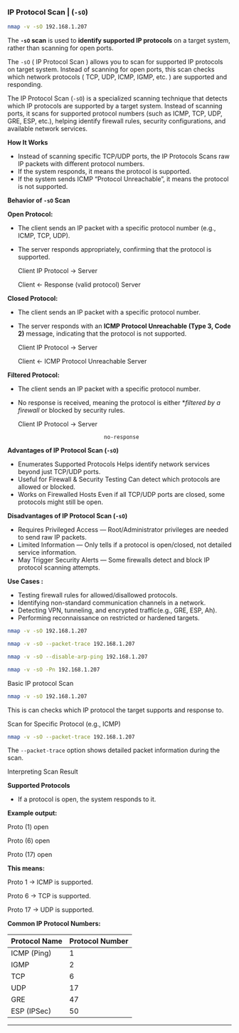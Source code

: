 ### **IP Protocol Scan | (`-sO`)**

```bash
nmap -v -sO 192.168.1.207
```

The **`-sO` scan** is used to **identify supported IP protocols** on a target system, rather than scanning for open ports.

The `-sO` ( IP Protocol Scan ) allows you to scan for supported IP protocols on target system. Instead of scanning for open ports, this scan checks which network protocols ( TCP, UDP, ICMP, IGMP, etc. ) are supported and responding.

The IP Protocol Scan (`-sO`) is a specialized scanning technique that detects which IP protocols are supported by a target system. Instead of scanning ports, it scans for supported protocol numbers (such as ICMP, TCP, UDP, GRE, ESP, etc.), helping identify firewall rules, security configurations, and available network services.

**How It Works**

- Instead of scanning specific TCP/UDP ports, the IP Protocols Scans raw IP packets with different protocol numbers.
- If the system responds, it means the protocol is supported.
- If the system sends ICMP “Protocol Unreachable”, it means the protocol is not supported.

**Behavior of `-sO` Scan**

**Open Protocol:**

- The client sends an IP packet with a specific protocol number (e.g., ICMP, TCP, UDP).
- The server responds appropriately, confirming that the protocol is supported.
    
    Client                 IP Protocol                          →     Server
    
    Client           ←   Response (valid protocol)           Server
    

**Closed Protocol:**

- The client sends an IP packet with a specific protocol number.
- The server responds with an **ICMP Protocol Unreachable (Type 3, Code 2)** message, indicating that the protocol is not supported.
    
    Client                 IP Protocol                              →     Server
    
    Client           ←   ICMP Protocol Unreachable           Server
    

**Filtered Protocol:**

- The client sends an IP packet with a specific protocol number.
- No response is received, meaning the protocol is either **filtered by a firewall* or blocked by security rules.
    
    Client                    IP Protocol      →     Server
    
                                 no-response
    

**Advantages of IP Protocol Scan (`-sO`)**

- Enumerates Supported Protocols Helps identify network services beyond just TCP/UDP ports.
- Useful for Firewall & Security Testing Can detect which protocols are allowed or blocked.
- Works on Firewalled Hosts Even if all TCP/UDP ports are closed, some protocols might still be open.

**Disadvantages of IP Protocol Scan (`-sO`)**

- Requires Privileged Access — Root/Administrator privileges are needed to send raw IP packets.
- Limited Information — Only tells if a protocol is open/closed, not detailed service information.
- May Trigger Security Alerts — Some firewalls detect and block IP protocol scanning attempts.

**Use Cases :**

- Testing firewall rules for allowed/disallowed protocols.
- Identifying non-standard communication channels in a network.
- Detecting VPN, tunneling, and encrypted traffic(e.g., GRE, ESP, Ah).
- Performing reconnaissance on restricted or hardened targets.

```bash
nmap -v -sO 192.168.1.207
```

```bash
nmap -v -sO --packet-trace 192.168.1.207
```

```bash
nmap -v -sO --disable-arp-ping 192.168.1.207
```

```bash
nmap -v -sO -Pn 192.168.1.207
```

Basic IP protocol Scan

```bash
nmap -v -sO 192.168.1.207
```

This is can checks which IP protocol the target supports and response to.

Scan for Specific Protocol (e.g., ICMP)

```bash
nmap -v -sO --packet-trace 192.168.1.207
```

The `--packet-trace` option shows detailed packet information during the scan.

Interpreting Scan Result

**Supported Protocols**

- If a protocol is open, the system responds to it.

**Example output:**

Proto (1) open

Proto (6) open

Proto (17) open

**This means:**

Proto 1 → ICMP is supported.

Proto 6 → TCP is supported.

Proto 17 → UDP is supported.

**Common IP Protocol Numbers:**

| **Protocol Name** | **Protocol Number** |
| --- | --- |
| ICMP (Ping) | 1 |
| IGMP | 2 |
| TCP | 6 |
| UDP | 17 |
| GRE | 47 |
| ESP (IPSec) | 50 |

---
